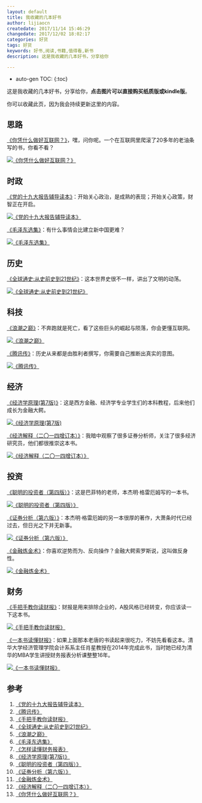 ```yaml
---
layout: default
title: 我收藏的几本好书
author: lijiaocn
createdate: 2017/11/14 15:46:29
changedate: 2017/12/02 18:02:17
categories: 好货
tags: 好货
keywords: 好书,阅读,书籍,值得看,新书
description: 这是我收藏的几本好书，分享给你

---
```


* auto-gen TOC:
{:toc}

这是我收藏的几本好书，分享给你，**点击图片可以直接购买纸质版或kindle版**。

你可以收藏此页，因为我会持续更新这里的内容。

## 思路

[《你凭什么做好互联网？》][13]，嘿，问你呢。一个在互联网里爬滚了20多年的老油条写的书，你看不看？

[![《你凭什么做好互联网？》](https://images-cn.ssl-images-amazon.com/images/I/515eWtImWBL.jpg)][13]

## 时政

[《党的十九大报告辅导读本》][1]：开始关心政治，是成熟的表现；开始关心政策，财智正在开启。

[![《党的十九大报告辅导读本》](https://images-cn.ssl-images-amazon.com/images/I/51sPfLFxxpL._SY498_BO1,204,203,200_.jpg)][1]

[《毛泽东选集》][6]：有什么事情会比建立新中国更难？

[![《毛泽东选集》](https://images-cn.ssl-images-amazon.com/images/I/41a8Nt3bRCL._SX342_BO1,204,203,200_.jpg)][6]

## 历史

[《全球通史:从史前史到21世纪》][4]：这本世界史很不一样，讲出了文明的动荡。

[![《全球通史:从史前史到21世纪》](https://images-cn.ssl-images-amazon.com/images/I/51q-rv-nCJL._SY498_BO1,204,203,200_.jpg)][4]

## 科技

[《浪潮之巅》][5]：不奔跑就是死亡，看了这些巨头的崛起与陨落，你会更懂互联网。

[![《浪潮之巅》](https://images-cn.ssl-images-amazon.com/images/I/51hNiJTU2ZL._SX353_BO1,204,203,200_.jpg)][5]

[《腾讯传》][2]：历史从来都是由胜利者撰写，你需要自己推断出真实的意图。

[![《腾讯传》](https://images-cn.ssl-images-amazon.com/images/I/41QFZN14PgL._SY498_BO1,204,203,200_.jpg)][2]

## 经济

[《经济学原理(第7版)》][8]：这是西方金融、经济学专业学生们的本科教程，后来他们成长为金融大鳄。

[![《经济学原理(第7版)](https://images-cn.ssl-images-amazon.com/images/I/61bJjkRPR6L._SX356_BO1,204,203,200_.jpg)][8]

[《经济解释（二〇一四增订本）》][12]：我暗中观察了很多证券分析师，关注了很多经济研究员，他们都很推崇这本书。

[![《经济解释（二〇一四增订本）》](https://images-cn.ssl-images-amazon.com/images/I/51GE7J2UQZL._SX339_BO1,204,203,200_.jpg)][12]

## 投资

[《聪明的投资者（第四版）》][9]：这是巴菲特的老师，本杰明·格雷厄姆写的一本书。

[![《聪明的投资者（第四版）》](https://images-cn.ssl-images-amazon.com/images/I/51pUWvW04xL._SX405_BO1,204,203,200_.jpg)][9]

[《证券分析（第六版）》][10]：本杰明·格雷厄姆的另一本很厚的著作，大萧条时代已经过去，但日光之下并无新事。

[![《证券分析（第六版）》](https://images-cn-4.ssl-images-amazon.com/images/I/51f6DCPxwLL._SX358_BO1,204,203,200_.jpg)][10]

[《金融炼金术》][11]：你喜欢逆势而为、反向操作？金融大鳄索罗斯说，这叫做反身性。

[![《金融炼金术》](https://images-cn.ssl-images-amazon.com/images/I/41ChHRJT1fL._SY498_BO1,204,203,200_.jpg)][11]

## 财务

[《手把手教你读财报》][3]：财报是用来排除企业的，A股风格已经转变，你应该读一下这本书。

[![《手把手教你读财报》](https://images-cn.ssl-images-amazon.com/images/I/51KFtjE%2B3bL._SX398_BO1,204,203,200_.jpg)][3]

[《一本书读懂财报》][7]：如果上面那本老唐的书读起来很吃力，不妨先看看这本。清华大学经济管理学院会计系系主任肖星教授在2014年完成此书，当时她已经为清华的MBA学生讲授财务报表分析课整整16年。

[![《一本书读懂财报》](https://images-cn.ssl-images-amazon.com/images/I/51mBH0YABZL._SX371_BO1,204,203,200_.jpg)][7]

## 参考 

1. [《党的十九大报告辅导读本》][1]
2. [《腾讯传》][2]
3. [《手把手教你读财报》][3]
4. [《全球通史:从史前史到21世纪》][4]
5. [《浪潮之巅》][5]
6. [《毛泽东选集》][6]
7. [《怎样读懂财务报表》][7]
8. [《经济学原理(第7版)》][8]
9. [《聪明的投资者（第四版）》][9]
10. [《证券分析（第六版）》][10]
11. [《金融炼金术》][11]
12. [《经济解释（二〇一四增订本）》][12]
13. [《你凭什么做好互联网？》][13]

[1]: https://www.amazon.cn/s/ref=as_li_ss_tl?_encoding=UTF8&camp=536&creative=3132&field-keywords=%E5%85%9A%E7%9A%84%E5%8D%81%E4%B9%9D%E5%A4%A7&linkCode=ur2&tag=znrio-23&url=search-alias%3Daps "《党的十九大报告辅导读本》"
[2]: https://www.amazon.cn/s/ref=as_li_ss_tl?_encoding=UTF8&camp=536&creative=3132&field-keywords=%E8%85%BE%E8%AE%AF%E4%BC%A0&linkCode=ur2&rh=i%3Aaps%2Ck%3A%E8%85%BE%E8%AE%AF%E4%BC%A0&tag=znrio-23&url=search-alias%3Daps "《腾讯传》"
[3]: https://www.amazon.cn/s/ref=as_li_ss_tl?_encoding=UTF8&camp=536&creative=3132&field-keywords=%E6%89%8B%E6%8A%8A%E6%89%8B%E6%95%99%E4%BD%A0%E8%AF%BB%E8%B4%A2%E6%8A%A5&linkCode=ur2&rh=i%3Aaps%2Ck%3A%E6%89%8B%E6%8A%8A%E6%89%8B%E6%95%99%E4%BD%A0%E8%AF%BB%E8%B4%A2%E6%8A%A5&tag=znrio-23&url=search-alias%3Daps "《手把手教你读财报》"
[4]: https://www.amazon.cn/s/ref=as_li_ss_tl?_encoding=UTF8&camp=536&creative=3132&field-keywords=%E5%85%A8%E7%90%83%E9%80%9A%E5%8F%B2&linkCode=ur2&tag=znrio-23&url=search-alias%3Daps "《全球通史:从史前史到21世纪》"
[5]: https://www.amazon.cn/s/ref=as_li_ss_tl?_encoding=UTF8&camp=536&creative=3132&field-keywords=%E6%B5%AA%E6%BD%AE%20%E5%90%B4%E5%86%9B&linkCode=ur2&rh=i%3Aaps%2Ck%3A%E6%B5%AA%E6%BD%AE%20%E5%90%B4%E5%86%9B&tag=znrio-23&url=search-alias%3Daps "《浪潮之巅》"
[6]: https://www.amazon.cn/s/ref=as_li_ss_tl?_encoding=UTF8&camp=536&creative=3132&field-keywords=%E6%AF%9B%E6%B3%BD%E4%B8%9C%E6%96%87%E9%80%89&linkCode=ur2&rh=i%3Aaps%2Ck%3A%E6%AF%9B%E6%B3%BD%E4%B8%9C%E6%96%87%E9%80%89&tag=znrio-23&url=search-alias%3Daps "《毛泽东选集》"
[7]: https://www.amazon.cn/gp/product/B00LIHW81S/ref=as_li_ss_tl?ie=UTF8&camp=536&creative=3132&creativeASIN=B00LIHW81S&linkCode=as2&tag=znrio-23 "《一本书读懂财务报表》"
[8]: https://www.amazon.cn/s/ref=as_li_ss_tl?_encoding=UTF8&camp=536&creative=3132&field-keywords=%E7%BB%8F%E6%B5%8E%E5%AD%A6%E5%8E%9F%E7%90%86&linkCode=ur2&tag=znrio-23&url=search-alias%3Daps "《经济学原理(第7版)》"
[9]: https://www.amazon.cn/s/ref=as_li_ss_tl?_encoding=UTF8&camp=536&creative=3132&field-keywords=%E8%81%AA%E6%98%8E%E7%9A%84%E6%8A%95%E8%B5%84%E8%80%85&linkCode=ur2&rh=i%3Aaps%2Ck%3A%E8%81%AA%E6%98%8E%E7%9A%84%E6%8A%95%E8%B5%84%E8%80%85&tag=znrio-23&url=search-alias%3Daps   "《聪明的投资者（第四版）》"
[10]: https://www.amazon.cn/s/ref=as_li_ss_tl?_encoding=UTF8&camp=536&creative=3132&field-keywords=%E8%AF%81%E5%88%B8%E5%88%86%E6%9E%90&linkCode=ur2&tag=znrio-23&url=search-alias%3Daps "《证券分析（第六版）》"
[11]: https://www.amazon.cn/s/ref=as_li_ss_tl?_encoding=UTF8&camp=536&creative=3132&field-keywords=%E9%87%91%E8%9E%8D%E7%82%BC%E9%87%91%E6%9C%AF&linkCode=ur2&rh=i%3Aaps%2Ck%3A%E9%87%91%E8%9E%8D%E7%82%BC%E9%87%91%E6%9C%AF&tag=znrio-23&url=search-alias%3Daps "《金融炼金术》"
[12]: https://www.amazon.cn/s/ref=as_li_ss_tl?_encoding=UTF8&camp=536&creative=3132&field-keywords=%E5%BC%A0%E4%BA%94%E5%B8%B8&linkCode=ur2&rh=i%3Aaps%2Ck%3A%E5%BC%A0%E4%BA%94%E5%B8%B8&tag=znrio-23&url=search-alias%3Daps "《经济解释（二〇一四增订本）》"
[13]: https://www.amazon.cn/s/ref=as_li_ss_tl?_encoding=UTF8&camp=536&creative=3132&crid=11AJ8VPOWM9EM&field-keywords=%E4%BD%A0%E5%87%AD%E4%BB%80%E4%B9%88%E5%81%9A%E5%A5%BD%E4%BA%92%E8%81%94%E7%BD%91%20%E4%BB%8E%E6%8A%80%E6%9C%AF%E6%80%9D%E7%BB%B4%E5%88%B0%E5%95%86%E4%B8%9A%E9%80%BB%E8%BE%91&linkCode=ur2&sprefix=%E4%BD%A0%E5%87%AD%E4%BB%80%E4%B9%88%E5%81%9A%E5%A5%BD%2Caps%2C134&tag=znrio-23&url=search-alias%3Daps "《你凭什么做好互联网？》"
